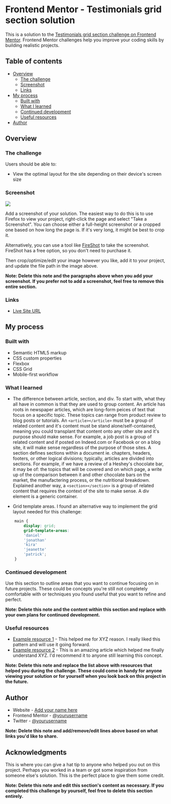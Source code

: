 # Frontend Mentor - Testimonials grid section solution

This is a solution to the [Testimonials grid section challenge on Frontend Mentor](https://www.frontendmentor.io/challenges/testimonials-grid-section-Nnw6J7Un7). Frontend Mentor challenges help you improve your coding skills by building realistic projects.

## Table of contents

-   [Overview](#overview)
    -   [The challenge](#the-challenge)
    -   [Screenshot](#screenshot)
    -   [Links](#links)
-   [My process](#my-process)
    -   [Built with](#built-with)
    -   [What I learned](#what-i-learned)
    -   [Continued development](#continued-development)
    -   [Useful resources](#useful-resources)
-   [Author](#author)

## Overview

### The challenge

Users should be able to:

-   View the optimal layout for the site depending on their device's screen size

### Screenshot

![](./screenshot.jpg)

Add a screenshot of your solution. The easiest way to do this is to use Firefox to view your project, right-click the page and select "Take a Screenshot". You can choose either a full-height screenshot or a cropped one based on how long the page is. If it's very long, it might be best to crop it.

Alternatively, you can use a tool like [FireShot](https://getfireshot.com/) to take the screenshot. FireShot has a free option, so you don't need to purchase it.

Then crop/optimize/edit your image however you like, add it to your project, and update the file path in the image above.

**Note: Delete this note and the paragraphs above when you add your screenshot. If you prefer not to add a screenshot, feel free to remove this entire section.**

### Links

-   [Live Site URL](https://news-homepage-ianwilk20.netlify.app/design/)

## My process

### Built with

-   Semantic HTML5 markup
-   CSS custom properties
-   Flexbox
-   CSS Grid
-   Mobile-first workflow

### What I learned

-   The difference between article, section, and div. To start with, what they all have in common is that they are used to group content. An article has roots in newspaper articles, which are long-form peices of text that focus on a specific topic. These topics can range from product review to blog posts or tutorials. An `<article></article>` must be a group of related content and it's content must be stand alone/self-contained, meaning you could transplant that content onto any other site and it's purpose should make sense. For example, a job post is a group of related content and if posted on Indeed.com or Facebook or on a blog site, it will make sense regardless of the purpose of those sites. A section defines sections within a document ie. chapters, headers, footers, or other logical divisions; typically, articles are divided into sections. For example, if we have a review of a Heshey's chocolate bar, it may be of: the topics that will be covered and on which page, a write up of the comparison between it and other chocolate bars on the market, the manufactering process, or the nutritional breakdown. Explained another way, a `<section></section>` is a group of related content that requires the context of the site to make sense. A div element is a generic container.

-   Grid template areas. I found an alternative way to implement the grid layout needed for this challenge:

```CSS
    main {
        display: grid;
        grid-template-areas:
        'daniel'
        'jonathan'
        'kira'
        'jeanette'
        'patrick';
    }


```

### Continued development

Use this section to outline areas that you want to continue focusing on in future projects. These could be concepts you're still not completely comfortable with or techniques you found useful that you want to refine and perfect.

**Note: Delete this note and the content within this section and replace with your own plans for continued development.**

### Useful resources

-   [Example resource 1](https://www.example.com) - This helped me for XYZ reason. I really liked this pattern and will use it going forward.
-   [Example resource 2](https://www.example.com) - This is an amazing article which helped me finally understand XYZ. I'd recommend it to anyone still learning this concept.

**Note: Delete this note and replace the list above with resources that helped you during the challenge. These could come in handy for anyone viewing your solution or for yourself when you look back on this project in the future.**

## Author

-   Website - [Add your name here](https://www.your-site.com)
-   Frontend Mentor - [@yourusername](https://www.frontendmentor.io/profile/yourusername)
-   Twitter - [@yourusername](https://www.twitter.com/yourusername)

**Note: Delete this note and add/remove/edit lines above based on what links you'd like to share.**

## Acknowledgments

This is where you can give a hat tip to anyone who helped you out on this project. Perhaps you worked in a team or got some inspiration from someone else's solution. This is the perfect place to give them some credit.

**Note: Delete this note and edit this section's content as necessary. If you completed this challenge by yourself, feel free to delete this section entirely.**

